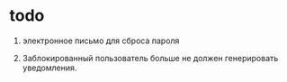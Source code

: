 # todo

1. электронное письмо для сброса пароля

14. Заблокированный пользователь больше не должен генерировать уведомления. 

